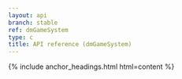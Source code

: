 ```yaml
---
layout: api
branch: stable
ref: dmGameSystem
type: c
title: API reference (dmGameSystem)
---
```

{% include anchor_headings.html html=content %}